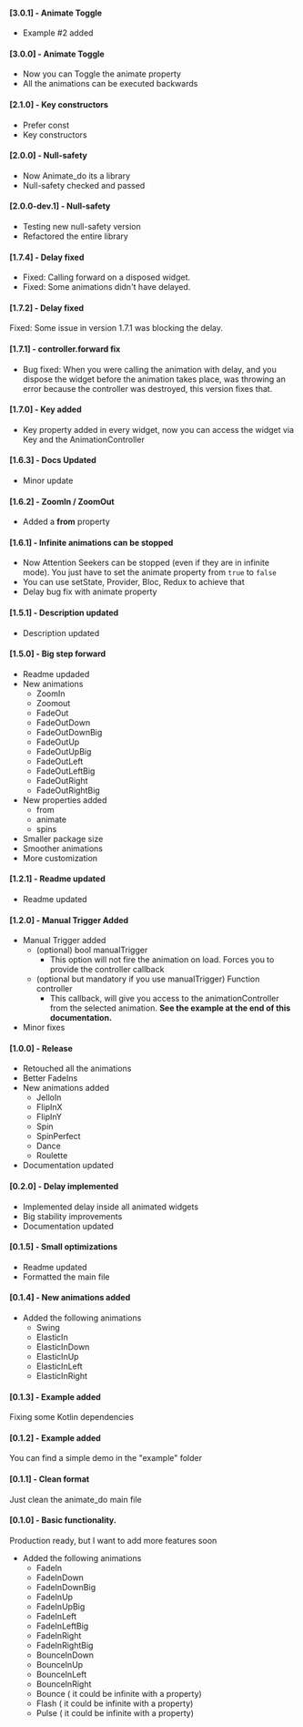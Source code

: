 #### [3.0.1] - Animate Toggle
* Example #2 added

#### [3.0.0] - Animate Toggle
* Now you can Toggle the animate property
* All the animations can be executed backwards

#### [2.1.0] - Key constructors
* Prefer const
* Key constructors

#### [2.0.0] - Null-safety
* Now Animate_do its a library
* Null-safety checked and passed

#### [2.0.0-dev.1] - Null-safety
* Testing new null-safety version
* Refactored the entire library

#### [1.7.4] - Delay fixed
* Fixed: Calling forward on a disposed widget.
* Fixed: Some animations didn't have delayed.

#### [1.7.2] - Delay fixed
Fixed: Some issue in version 1.7.1 was blocking the delay. 

#### [1.7.1] - controller.forward fix
* Bug fixed:
When you were calling the animation with delay, and you dispose the widget before the animation takes place, was throwing an error because the controller was destroyed, this version fixes that.

#### [1.7.0] - Key added
* Key property added in every widget, now you can access the widget via Key and the AnimationController

#### [1.6.3] - Docs Updated
* Minor update

#### [1.6.2] - ZoomIn / ZoomOut
* Added a **from** property

#### [1.6.1] - Infinite animations can be stopped
* Now Attention Seekers can be stopped (even if they are in infinite mode). You just have to set the animate property from ```true``` to ```false```
* You can use setState, Provider, Bloc, Redux to achieve that
* Delay bug fix with animate property

#### [1.5.1] - Description updated
* Description updated

#### [1.5.0] - Big step forward
* Readme updaded
* New animations
  * ZoomIn
  * Zoomout
  * FadeOut
  * FadeOutDown
  * FadeOutDownBig
  * FadeOutUp
  * FadeOutUpBig
  * FadeOutLeft
  * FadeOutLeftBig
  * FadeOutRight
  * FadeOutRightBig
* New properties added
  * from
  * animate
  * spins
* Smaller package size
* Smoother animations
* More customization

#### [1.2.1] - Readme updated
* Readme updated

#### [1.2.0] - Manual Trigger Added
* Manual Trigger added
  * (optional) bool manualTrigger
    * This option will not fire the animation on load. Forces you to provide the controller callback
  * (optional but mandatory if you use manualTrigger) Function controller
    * This callback, will give you access to the animationController from the selected animation. **See the example at the end of this documentation.**
* Minor fixes

#### [1.0.0] - Release
* Retouched all the animations
* Better FadeIns
* New animations added
    * JelloIn
    * FlipInX
    * FlipInY
    * Spin
    * SpinPerfect
    * Dance
    * Roulette
* Documentation updated

#### [0.2.0] - Delay implemented
* Implemented delay inside all animated widgets
* Big stability improvements 
* Documentation updated

#### [0.1.5] - Small optimizations
* Readme updated
* Formatted the main file

#### [0.1.4] - New animations added
* Added the following animations
    - Swing
    - ElasticIn
    - ElasticInDown
    - ElasticInUp
    - ElasticInLeft
    - ElasticInRight


#### [0.1.3] - Example added
Fixing some Kotlin dependencies

#### [0.1.2] - Example added
You can find a simple demo in the "example" folder

#### [0.1.1] - Clean format
Just clean the animate_do main file

#### [0.1.0] - Basic functionality.

Production ready, but I want to add more features soon

* Added the following animations
    - FadeIn
    - FadeInDown
    - FadeInDownBig
    - FadeInUp
    - FadeInUpBig
    - FadeInLeft
    - FadeInLeftBig
    - FadeInRight
    - FadeInRightBig
    - BounceInDown
    - BounceInUp
    - BounceInLeft
    - BounceInRight
    - Bounce   ( it could be infinite with a property)
    - Flash    ( it could be infinite with a property)
    - Pulse    ( it could be infinite with a property)

